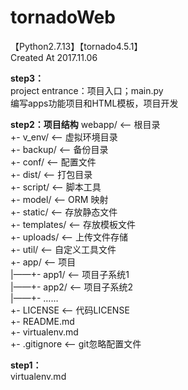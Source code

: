 # tornadoWeb 
【Python2.7.13】【tornado4.5.1】  
Created At 2017.11.06

**step3：**  
project entrance：项目入口；main.py  
编写apps功能项目和HTML模板，项目开发

**step2：项目结构**
webapp/                  <-- 根目录  
    +- v_env/            <-- 虚拟环境目录   
    +- backup/           <-- 备份目录  
    +- conf/             <-- 配置文件  
    +- dist/             <-- 打包目录  
    +- script/           <-- 脚本工具  
    +- model/            <-- ORM 映射  
    +- static/           <-- 存放静态文件  
    +- templates/        <-- 存放模板文件  
    +- uploads/          <-- 上传文件存储  
    +- util/             <-- 自定义工具文件  
    +- app/              <-- 项目  
    |——+- app1/             <-- 项目子系统1  
    |——+- app2/             <-- 项目子系统2  
    |——+- ……  
    +- LICENSE           <-- 代码LICENSE  
    +- README.md  
    +- virtualenv.md  
    +- .gitignore        <-- git忽略配置文件  

**step1：**  
virtualenv.md
